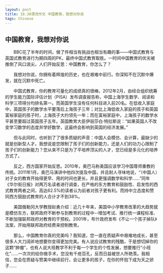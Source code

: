 ```yaml
---
layout: post
title: 10.30漂流作文 中国教育，我想对你说
tags: Chinese
---
```


中国教育，我想对你说
----------

　　BBC花了半年的时间，做了件相当有挑战也相当有趣的事——中国式教育与英国式教育进行为期四周的PK，最终中国式教育取胜。一时间中国教育的优劣被推倒了风口浪尖，人们开始反思：中国教育，你怎么了？

　　我想对你说，你拥有着辉煌的历史，也在艰难中前行。你深知不在沉默中爆发，就在沉默中死亡。

　　中国式教育，你的教育可量化的成绩真的很棒。2012年2月，由经合组织统筹的学生能力国际评估计划（PISA）发布调查报告称，中国上海学生数学、阅读和科学三项得分均排名第一。而英国学生没有任何科目进入前20名。在低收入家庭中，英国孩子的数学水平要落后上海孩子三年；对比上海低收入家庭的孩子和英国富裕家庭的孩子时，上海孩子大约领先一年；而在富裕家庭中，上海孩子的数学水平甚至要超过英国孩子五年。英国教育大臣伊丽莎白·特拉斯说：“如果英国人不改变学习数学的态度并学好数学，这最终会影响到英国的经济发展。”

　　但与此同时，也听到了了很多质疑的声音：中国人会模仿、会计算，最缺少的就是创新型人才。我想说是您限制了孩子们的创新能力，还是人们的功力心限制了孩子们的创新能力？您从来不只是为了平培养顶尖的人才，您已经是多元化的培养方式了。

　　反之，西方国家开始反思。2010年，奥巴马称美国应该学习中国尊师重教的传统。2011年1月，奥巴马演讲中他四次提及中国，并且耐人寻味地说，“（中国人）对子女的教育开始得更早、用的时间也更长，并且更强调数学和科学……”同年《华尔街日报》对两万名读者进行调查，在严格的东方教育和鼓励性、启发性的西式教育两者之间，高达62.5%的读者认为前者对孩子更有利。而持中立态度和赞同西方鼓励式教育的人合计才不到38%。

　　美国俄勒冈大学教授赵勇介绍：近几十年来，美国中小学教育改革的大趋势就是模仿东方，联邦政府不断参与到教育的过程中--增加考试、推行统一课程标准、不断加强联邦政府对教育的干预权。2001年，布什政府发布《不让一个孩子掉队》法案，开始用联邦政府经费来控制教育。

　　那么，中国教育你真的完美吗？我知道，您一直在质疑声中艰难地成长，甚至很多人大刀阔斧地想要你变得更加完美。有人说应试教育的残酷，于是想切掉你的这颗“肿瘤”，也有人说大班教学不利于每一个学生的个性发展，想要推行“小班化”……一次次的给你做手术，您没有千疮百孔，反而日益被世人所艳羡。我相信，您会在质疑与赞美中继续前行，会让更多的孩子，在你的怀抱下成为天之骄子……

